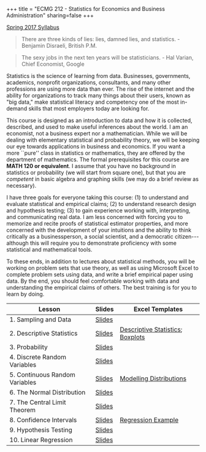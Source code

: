 +++
title = "ECMG 212 - Statistics for Economics and Business Administration"
sharing=false 
+++

[Spring 2017 Syllabus](https://www.dropbox.com/s/26dxgos34p5cfhs/ECON_324_Syllabus_Safner.pdf?dl=0)

> There are three kinds of lies: lies, damned lies, and statistics. - Benjamin Disraeli, British P.M.

> The sexy jobs in the next ten years will be statisticians. - Hal Varian, Chief Economist, Google 

Statistics is the science of learning from data. Businesses, governments, academics, nonprofit organizations, consultants, and many other professions are using more data than ever. The rise of the internet and the ability for organizations to track many things about their users, known as "big data," make statistical literacy and competency one of the most in-demand skills that most employers today are looking for. 

This course is designed as an introduction to data and how it is collected, described, and used to make useful inferences about the world. I am an economist, not a business expert nor a mathematician. While we will be dealing with elementary statistical and probability theory, we will be keeping our eye towards applications in business and economics. If you want a more ``pure'' class in statistics or mathematics, they are offered by the department of mathematics. The formal prerequisites for this course are **MATH 120 or equivalent**. I assume that you have no background in statistics or probability (we will start from square one), but that you are *competent* in basic algebra and graphing skills (we may do a brief review as necessary). 

I have three goals for everyone taking this course: (1) to understand and evaluate statistical and empirical claims; (2) to understand research design and hypothesis testing; (3) to gain experience working with, interpreting, and communicating real data. I am less concerned with forcing you to memorize and recite proofs of statistical estimator properties, and more concerned with the development of your intuitions and the ability to think critically as a businessperson, a social scientist, and a democratic citizen---although this will require you to demonstrate proficiency with some statistical and mathematical tools. 

To these ends, in addition to lectures about statistical methods, you will be working on problem sets that use theory, as well as using Microsoft Excel to complete problem sets using data, and write a brief empirical paper using data. By the end, you should feel comfortable working with data and understanding the empirical claims of others. The best training is for you to learn by doing. 

| Lesson | Slides | Excel Templates|
|---|---|---|
| 1. Sampling and Data | [Slides](https://www.dropbox.com/s/5nfwmwwk4ciddza/1.%20Sampling%20and%20Data.pdf?dl=0) | |
| 2. Descriptive Statistics | [Slides](https://www.dropbox.com/s/pwdc364pyajrwo7/2.%20Descriptive%20Statistics.pdf?dl=0) | [Descriptive Statistics](https://www.dropbox.com/s/e1f99uavqoj7y5e/Descriptive%20Statistics.xlsx?dl=0); [Boxplots](https://www.dropbox.com/s/rl5bzrxlckbxrvq/Boxplot%20Plotting.xlsx?dl=0)|
| 3. Probability | [Slides](https://www.dropbox.com/s/gvxynpvjpv9o9bl/3.%20Probability.pdf?dl=0) | |
| 4. Discrete Random Variables | [Slides](https://www.dropbox.com/s/gmtknhr6bedeoiq/4.%20Discrete%20Random%20Variables.pdf?dl=0) | |
| 5. Continuous Random Variables | [Slides](https://www.dropbox.com/s/8zsxwq39zenenl7/5.%20Continuous%20Random%20Variables.pdf?dl=0) | [Modelling Distributions](https://www.dropbox.com/s/0hodippkj9z0s6b/Distributions.xlsx?dl=0)|
| 6. The Normal Distribution | [Slides](https://www.dropbox.com/s/ctvyf5ngdeapnp4/6.%20The%20Normal%20Distribution.pdf?dl=0) | |
| 7. The Central Limit Theorem | [Slides](https://www.dropbox.com/s/nuxd6bpu7lvw8kr/7.%20The%20Central%20Limit%20Theorem.pdf?dl=0) | | 
| 8. Confidence Intervals | [Slides](https://www.dropbox.com/s/7jsr90in2xhprmh/8.%20Confidence%20Intervals.pdf?dl=0) | [Regression Example](https://www.dropbox.com/s/8gyo2epsih0iyf9/Regression%20Project%20Example.xlsx?dl=0) | 
| 9. Hypothesis Testing | [Slides](https://www.dropbox.com/s/ijxnn6ib1o8jexd/9.%20Hypothesis%20Testing.pdf?dl=0) | | 
| 10. Linear Regression | [Slides](https://www.dropbox.com/s/8fp92ttvxgvd2yz/10.%20Linear%20Regression.pdf?dl=0) | | 
